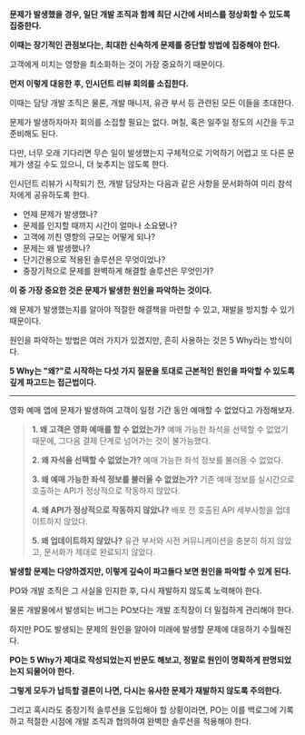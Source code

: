**문제가 발생했을 경우, 일단 개발 조직과 함께 최단 시간에 서비스를 정상화할 수 있도록 집중한다.**

**이때는 장기적인 관점보다는, 최대한 신속하게 문제를 중단할 방법에 집중해야 한다.**

고객에게 미치는 영향을 최소화하는 것이 가장 중요하기 때문이다.

**먼저 이렇게 대응한 후, 인시던트 리뷰 회의를 소집한다.**

이때는 담당 개발 조직은 물론, 개발 매니저, 유관 부서 등 관련된 모든 이들을 초대한다.

문제가 발생하자마자 회의를 소집할 필요는 없다. 며칠, 혹은 일주일 정도의 시간을 두고 준비해도 된다.

다만, 너무 오래 기다리면 무슨 일이 발생했는지 구체적으로 기억하기 어렵고 또 다른 문제가 생길 수도 있으니, 더 늦추지는 않도록 한다.

인시던트 리뷰가 시작되기 전, 개발 담당자는 다음과 같은 사항을 문서화하여 미리 참석자에게 공유하도록 한다.

- 언제 문제가 발생했나?
- 문제를 인지할 때까지 시간이 얼마나 소요됐나?
- 고객에 끼친 영향의 규모는 어떻게 되나?
- 문제는 왜 발생했나?
- 단기간용으로 적용된 솔루션은 무엇이었나?
- 중장기적으로 문제를 완벽하게 해결할 솔루션은 무엇인가?

**이 중 가장 중요한 것은 문제가 발생한 원인을 파악하는 것이다.**

왜 문제가 발생했는지를 알아야 적절한 해결책을 마련할 수 있고, 재발을 방지할 수 있기 때문이다.

원인을 파악하는 방법은 여러 가지가 있겠지만, 흔히 사용하는 것은 5 Why라는 방식이다.

**5 Why는 "왜?"로 시작하는 다섯 가지 질문을 토대로 근본적인 원인을 파악할 수 있도록 깊게 파고드는 접근법이다.**

---

영화 예매 앱에 문제가 발생하여 고객이 일정 기간 동안 예매할 수 없었다고 가정해보자.

> **1. 왜 고객은 영화 예매를 할 수 없었는가?**
> 예매 가능한 좌석을 선택할 수 없었기 때문에, 그다음 결제 단계로 넘어가는 것이 불가능했다.
>
> **2. 왜 자석을 선택할 수 없었는가?**
> 예매 가능한 좌석 정보를 불러올 수 없었다.
>
> **3. 왜 예매 가능한 좌석 정보를 불러올 수 없었는가?**
> 기존 예매 정보를 실시간으로 호출하는 API가 정상적으로 작동하지 않았다.
>
> **4. 왜 API가 정상적으로 작동하지 않았나?**
> 배포 전 호출된 API 세부사항을 업데이트하지 않았다.
>
> **5. 왜 업데이트하지 않았나?**
> 유관 부서와 사전 커뮤니케이션을 충분히 하지 않았고, 문서화가 제대로 완료되지 않았다.

**발생할 문제는 다양하겠지만, 이렇게 깊숙이 파고들다 보면 원인을 파악할 수 있게 된다.**

PO와 개발 조직은 그 사실을 인지한 후, 다시 재발하지 않도록 노력해야 한다.

물론 개발물에서 발생되는 버그는 PO보다는 개발 조직장이 더 밀접하게 관리해야 한다.

하지만 PO도 발생되는 문제의 원인을 알아야 미래에 발생할 문제에 대응하기 수월해진다.

**PO는 5 Why가 제대로 작성되었는지 반문도 해보고, 정말로 원인이 명확하게 판명되었는지 되물어야 한다.**

**그렇게 모두가 납득할 결론이 나면, 다시는 유사한 문제가 재발하지 않도록 주의한다.**

그리고 혹시라도 중장기적 솔루션을 도입해야 할 상황이라면, PO는 이를 백로그에 기록하고 적절한 시점에 개발 조직과 협의하여 완벽한 솔루션을 적용해야 한다.
